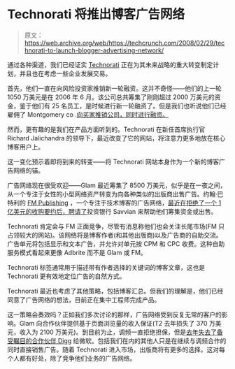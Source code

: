 # Technorati 将推出博客广告网络

> 原文：<https://web.archive.org/web/https://techcrunch.com/2008/02/29/technorati-to-launch-blogger-advertising-network/>

 [](https://web.archive.org/web/20230305084313/http://www.crunchbase.com/company/technorati) 通过各种渠道，我们已经证实 [Technorati](https://web.archive.org/web/20230305084313/http://www.technorati.com/) 正在为其未来战略的重大转变制定计划，并且也在考虑一些企业发展交易。

首先，他们一直在向风险投资家推销新一轮融资。这并不奇怪——他们的上一轮 1050 万美元是在 2006 年 6 月。该公司总共筹集了刚刚超过 2000 万美元的资金，鉴于他们有 25 名员工，是时候进行新一轮融资了。但是我们也听说他们已经雇佣了 Montgomery co .[向买家推销公司，同时进行融资。](https://web.archive.org/web/20230305084313/http://www.crunchbase.com/financial-organization/montgomery-co)

然而，更有趣的是我们在产品方面听到的。Technorati 在新任首席执行官 Richard Jalichandra 的领导下，最近改变了它的网站，将注意力更多地放在核心博客用户上。

这一变化预示着即将到来的转变——将 Technorati 网站本身作为一个新的博客广告网络的锚。

广告网络现在很受欢迎——Glam 最近筹集了 8500 万美元，似乎是在一夜之间，从一个专注于女性的小型网络资产转变为向各种类似的出版商出售广告。约翰·巴特利的 [FM Publishing](https://web.archive.org/web/20230305084313/http://www.federatedmedia.net/) ，一个专注于技术博客的广告网络，[最近在拒绝了一个 1 亿美元的收购要约后，聘请了](https://web.archive.org/web/20230305084313/https://techcrunch.com/2008/01/24/battelle-turns-down-100-million-offer-for-fm-publishing-decides-to-shop-around-for-a-higher-price/)投资银行 Savvian 来帮助他们筹集资金或出售。

Technorati 肯定会与 FM 正面竞争，尽管有消息称他们也会关注长尾市场(FM 只占领较大的网站)。该网络将是博客作者(和其他出版商)以及广告商的自助交流。广告单元将包括显示和文本广告，并允许对单元按 CPM 和 CPC 收费。这种自助服务模式看起来更像 Adbrite 而不是 Glam 或 FM。

Technorati 标签通常用于描述带有作者选择的关键词的博客文章，这也是 Technorati 更有效地定位广告的自然方式。

Technorati 最近也考虑了其他策略，包括博客汇总。但我们的理解是，他们已经同意了广告网络的想法，目前正在集中工程师完成产品。

这一策略会奏效吗？正如我们多次讨论的那样，广告网络受到反复无常的客户的影响。Glam 向合作伙伴提供基于页面浏览量的收入保证(T2 去年损失了 370 万美元，收入为 2100 万美元)。到目前为止，调频一直拒绝担保，但是[去年失去了备受瞩目的合作伙伴 Digg](https://web.archive.org/web/20230305084313/https://techcrunch.com/2007/07/25/microsoft-now-selling-diggs-ads/) 给微软。包括我们在内的其他人只是在继续与调频合作的同时直接销售广告。随着 Technorati 进入市场，出版商将有更多的选择。这对每个人都有好处，除了竞争他们业务的广告网络。